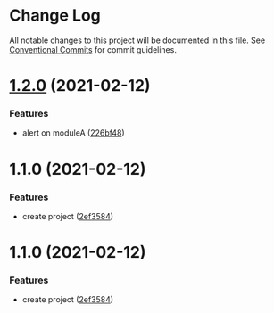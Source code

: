 # Change Log

All notable changes to this project will be documented in this file.
See [Conventional Commits](https://conventionalcommits.org) for commit guidelines.

# [1.2.0](https://github.com/leandrogrillo/teste-workflow/compare/@leandrogrillo/module-a@1.1.0...@leandrogrillo/module-a@1.2.0) (2021-02-12)


### Features

* alert on moduleA ([226bf48](https://github.com/leandrogrillo/teste-workflow/commit/226bf48d653340737d32a825d4885ca09ed5934f))





# 1.1.0 (2021-02-12)


### Features

* create project ([2ef3584](https://github.com/leandrogrillo/teste-workflow/commit/2ef3584c07d72b415fe5b0c4858e594108e3e088))





# 1.1.0 (2021-02-12)


### Features

* create project ([2ef3584](https://github.com/leandrogrillo/teste-workflow/commit/2ef3584c07d72b415fe5b0c4858e594108e3e088))
